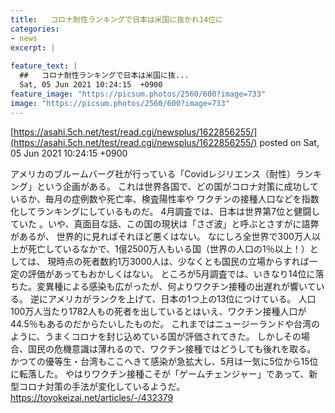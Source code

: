 ```yaml
---
title:   コロナ耐性ランキングで日本は米国に抜かれ14位に  
categories:
- news
excerpt: |
  
feature_text: |
  ##   コロナ耐性ランキングで日本は米国に抜...
  Sat, 05 Jun 2021 10:24:15  +0900
feature_image: "https://picsum.photos/2560/600?image=733"
image: "https://picsum.photos/2560/600?image=733"
---
```


[https://asahi.5ch.net/test/read.cgi/newsplus/1622856255/](https://asahi.5ch.net/test/read.cgi/newsplus/1622856255/)
posted on Sat, 05 Jun 2021 10:24:15  +0900

<!--more-->

アメリカのブルームバーグ社が行っている「Covidレジリエンス（耐性）ランキング」という企画がある。 これは世界各国で、どの国がコロナ対策に成功しているか、毎月の症例数や死亡率、検査陽性率や ワクチンの接種人口などを指数化してランキングにしているものだ。 4月調査では、日本は世界第7位と健闘していた 。いや、真面目な話、この国の現状は「さざ波」と呼ぶとさすがに語弊があるが、 世界的に見ればそれほど悪くはない。 なにしろ全世界で300万人以上が死亡しているなかで、1億2500万人もいる国（世界の人口の1％以上！）としては、 現時点の死者数約1万3000人は、少なくとも国民の立場からすれば一定の評価があってもおかしくはない。 ところが5月調査では、いきなり14位に落ちた。変異種による感染も広がったが、何よりワクチン接種の出遅れが響いている。 逆にアメリカがランクを上げて、日本の1つ上の13位につけている。 人口100万人当たり1782人もの死者を出しているとはいえ、ワクチン接種人口が44.5％もあるのだからたいしたものだ。 これまではニュージーランドや台湾のように、うまくコロナを封じ込めている国が評価されてきた。 しかしその場合、国民の危機意識は薄れるので、ワクチン接種ではどうしても後れを取る。 かつての優等生・台湾もここへきて感染が急拡大し、5月は一気に5位から15位に転落した。 やはりワクチン接種こそが「ゲームチェンジャー」であって、新型コロナ対策の手法が変化しているようだ。 https://toyokeizai.net/articles/-/432379
